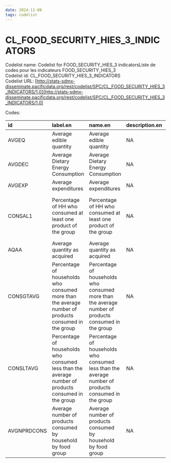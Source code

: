 ```yaml
---
date: 2024-11-08
tags: codelist
---
```


# CL_FOOD_SECURITY_HIES_3_INDICATORS

Codelist name: Codelist for FOOD_SECURITY_HIES_3 indicatorsListe de codes pour les indicateurs FOOD_SECURITY_HIES_3  
Codelist id: CL_FOOD_SECURITY_HIES_3_INDICATORS  
Codelist URL: [http://stats-sdmx-disseminate.pacificdata.org/rest/codelist/SPC/CL_FOOD_SECURITY_HIES_3_INDICATORS/1.0](http://stats-sdmx-disseminate.pacificdata.org/rest/codelist/SPC/CL_FOOD_SECURITY_HIES_3_INDICATORS/1.0)  

Codes:  

|id          |label.en                                                                                             |name.en                                                                                              |description.en |label.fr                                                                                             |name.fr                                                                                              |description.fr |
|:-----------|:----------------------------------------------------------------------------------------------------|:----------------------------------------------------------------------------------------------------|:--------------|:----------------------------------------------------------------------------------------------------|:----------------------------------------------------------------------------------------------------|:--------------|
|AVGEQ       |Average edible quantity                                                                              |Average edible quantity                                                                              |NA             |Quantité comestible moyenne                                                                          |Quantité comestible moyenne                                                                          |NA             |
|AVGDEC      |Average Dietary Energy Consumption                                                                   |Average Dietary Energy Consumption                                                                   |NA             |Consommation moyenne d'énergie alimentaire                                                           |Consommation moyenne d'énergie alimentaire                                                           |NA             |
|AVGEXP      |Average expenditures                                                                                 |Average expenditures                                                                                 |NA             |Dépenses moyennes                                                                                    |Dépenses moyennes                                                                                    |NA             |
|CONSAL1     |Percentage of HH who consumed at least one product of the group                                      |Percentage of HH who consumed at least one product of the group                                      |NA             |Pourcentage de ménages ayant consommé au moins un produit du groupe                                  |Pourcentage de ménages ayant consommé au moins un produit du groupe                                  |NA             |
|AQAA        |Average quantity as acquired                                                                         |Average quantity as acquired                                                                         |NA             |Quantité moyenne acquise                                                                             |Quantité moyenne acquise                                                                             |NA             |
|CONSGTAVG   |Percentage of households who consumed more than the average number of products consumed in the group |Percentage of households who consumed more than the average number of products consumed in the group |NA             |Pourcentage de ménages ayant consommé plus que le nombre moyen de produits consommés dans le groupe  |Pourcentage de ménages ayant consommé plus que le nombre moyen de produits consommés dans le groupe  |NA             |
|CONSLTAVG   |Percentage of households who consumed less than the average number of products consumed in the group |Percentage of households who consumed less than the average number of products consumed in the group |NA             |Pourcentage de ménages ayant consommé moins que le nombre moyen de produits consommés dans le groupe |Pourcentage de ménages ayant consommé moins que le nombre moyen de produits consommés dans le groupe |NA             |
|AVGNPRDCONS |Average number of products consumed by household by food group                                       |Average number of products consumed by household by food group                                       |NA             |Nombre moyen de produits consommés par ménage par groupe d'aliments                                  |Nombre moyen de produits consommés par ménage par groupe d'aliments                                  |NA             |
